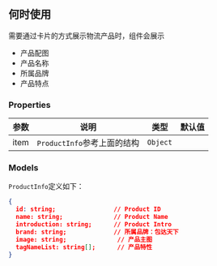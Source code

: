 ## 何时使用
需要通过卡片的方式展示物流产品时，组件会展示

* 产品配图
* 产品名称
* 所属品牌
* 产品特点

### Properties

| 参数        | 说明                             | 类型               | 默认值 |
| ----------- | -------------------------------- | ------------------ | ------ |
| item        | `ProductInfo`参考上面的结构         | `Object`            |        |

### Models

`ProductInfo`定义如下：

```json
{
  id: string;                // Product ID
  name: string;              // Product Name
  introduction: string;      // Product Intro
  brand: string;             // 所属品牌：包达天下
  image: string;              // 产品主图
  tagNameList: string[];      // 产品特性
}
```
